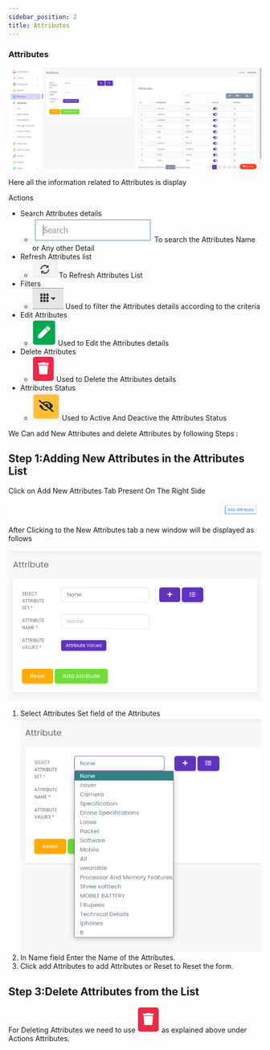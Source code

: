 ```yaml
---
sidebar_position: 2
title: Attributes
---
```


### Attributes

![Attributes](/img/web/attribute_tab.jpg)

Here all the information related to Attributes is display

Actions

- Search Attributes details
  - ![Search Tab](/img/web/search_tab.jpg) To search the Attributes Name or Any other Detail
- Refresh Attributes list
  - ![Refresh Tab](/img/web/refresh_tab.jpg) To Refresh Attributes List
- Filters
  - ![Filter Tab](/img/web/filter_tab.jpg) Used to filter the Attributes details according to the criteria
- Edit Attributes
  - ![Edit Tab](/img/web/edit_tab.jpg) Used to Edit the Attributes details
- Delete Attributes
  - ![Delete Tab](/img/web/delete1_tab.jpg) Used to Delete the Attributes details
- Attributes Status
  - ![Status Tab](/img/web/status_tab.jpg) Used to Active And Deactive the Attributes Status

We Can add New Attributes and delete Attributes by following Steps :

## Step 1:Adding New Attributes in the Attributes List

Click on Add New Attributes Tab Present On The Right Side

![New Attributes Tab](/img/web/new_att_tab.jpg)

After Clicking to the New Attributes tab a new window will be displayed as follows

![New Attributes Form](/img/web/new_att2_tab.jpg)

1.  Select Attributes Set field of the Attributes
    ![Set Attributes](/img/web/set_attributes.jpg)
2.  In Name field Enter the Name of the Attributes.
3.  Click add Attributes to add Attributes or Reset to Reset the form.

## Step 3:Delete Attributes from the List

For Deleting Attributes we need to use ![Delete Tab](/img/web/delete1_tab.jpg) as explained above under Actions Attributes.
